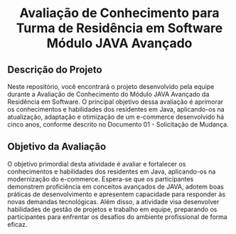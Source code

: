 <h1 align="center">Avaliação de Conhecimento para Turma de
 Residência em Software Módulo JAVA Avançado</h1>

 ## Descrição do Projeto

Neste repositório, você encontrará o projeto desenvolvido pela equipe durante a Avaliação de Conhecimento do Módulo JAVA Avançado da Residência em Software. O principal objetivo dessa avaliação é aprimorar os conhecimentos e habilidades dos residentes em Java, aplicando-os na atualização, adaptação e otimização de um e-commerce desenvolvido há cinco anos, conforme descrito no Documento 01 - Solicitação de Mudança.

## Objetivo da Avaliação

O objetivo primordial desta atividade é avaliar e fortalecer os conhecimentos e habilidades dos residentes em Java, aplicando-os na modernização do e-commerce. Espera-se que os participantes demonstrem proficiência em conceitos avançados de JAVA, adotem boas práticas de desenvolvimento e apresentem capacidade para responder às novas demandas tecnológicas. Além disso, a atividade visa desenvolver habilidades de gestão de projetos e trabalho em equipe, preparando os participantes para enfrentar os desafios do ambiente profissional de forma eficaz.
